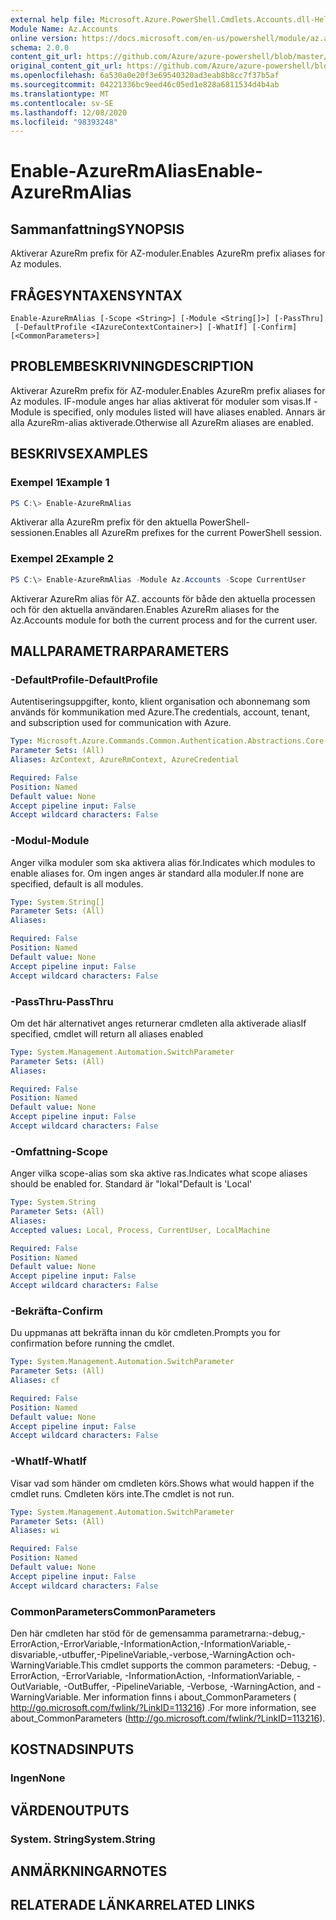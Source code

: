 ```yaml
---
external help file: Microsoft.Azure.PowerShell.Cmdlets.Accounts.dll-Help.xml
Module Name: Az.Accounts
online version: https://docs.microsoft.com/en-us/powershell/module/az.accounts/enable-azurermalias
schema: 2.0.0
content_git_url: https://github.com/Azure/azure-powershell/blob/master/src/Accounts/Accounts/help/Enable-AzureRmAlias.md
original_content_git_url: https://github.com/Azure/azure-powershell/blob/master/src/Accounts/Accounts/help/Enable-AzureRmAlias.md
ms.openlocfilehash: 6a530a0e20f3e69540320ad3eab8b8cc7f37b5af
ms.sourcegitcommit: 04221336bc9eed46c05ed1e828a6811534d4b4ab
ms.translationtype: MT
ms.contentlocale: sv-SE
ms.lasthandoff: 12/08/2020
ms.locfileid: "98393248"
---
```

# <span data-ttu-id="6e3b4-101">Enable-AzureRmAlias</span><span class="sxs-lookup"><span data-stu-id="6e3b4-101">Enable-AzureRmAlias</span></span>

## <span data-ttu-id="6e3b4-102">Sammanfattning</span><span class="sxs-lookup"><span data-stu-id="6e3b4-102">SYNOPSIS</span></span>
<span data-ttu-id="6e3b4-103">Aktiverar AzureRm prefix för AZ-moduler.</span><span class="sxs-lookup"><span data-stu-id="6e3b4-103">Enables AzureRm prefix aliases for Az modules.</span></span>

## <span data-ttu-id="6e3b4-104">FRÅGESYNTAXEN</span><span class="sxs-lookup"><span data-stu-id="6e3b4-104">SYNTAX</span></span>

```
Enable-AzureRmAlias [-Scope <String>] [-Module <String[]>] [-PassThru]
 [-DefaultProfile <IAzureContextContainer>] [-WhatIf] [-Confirm] [<CommonParameters>]
```

## <span data-ttu-id="6e3b4-105">PROBLEMBESKRIVNING</span><span class="sxs-lookup"><span data-stu-id="6e3b4-105">DESCRIPTION</span></span>
<span data-ttu-id="6e3b4-106">Aktiverar AzureRm prefix för AZ-moduler.</span><span class="sxs-lookup"><span data-stu-id="6e3b4-106">Enables AzureRm prefix aliases for Az modules.</span></span> <span data-ttu-id="6e3b4-107">IF-module anges har alias aktiverat för moduler som visas.</span><span class="sxs-lookup"><span data-stu-id="6e3b4-107">If -Module is specified, only modules listed will have aliases enabled.</span></span> <span data-ttu-id="6e3b4-108">Annars är alla AzureRm-alias aktiverade.</span><span class="sxs-lookup"><span data-stu-id="6e3b4-108">Otherwise all AzureRm aliases are enabled.</span></span>

## <span data-ttu-id="6e3b4-109">BESKRIVS</span><span class="sxs-lookup"><span data-stu-id="6e3b4-109">EXAMPLES</span></span>

### <span data-ttu-id="6e3b4-110">Exempel 1</span><span class="sxs-lookup"><span data-stu-id="6e3b4-110">Example 1</span></span>
```powershell
PS C:\> Enable-AzureRmAlias
```

<span data-ttu-id="6e3b4-111">Aktiverar alla AzureRm prefix för den aktuella PowerShell-sessionen.</span><span class="sxs-lookup"><span data-stu-id="6e3b4-111">Enables all AzureRm prefixes for the current PowerShell session.</span></span>

### <span data-ttu-id="6e3b4-112">Exempel 2</span><span class="sxs-lookup"><span data-stu-id="6e3b4-112">Example 2</span></span>
```powershell
PS C:\> Enable-AzureRmAlias -Module Az.Accounts -Scope CurrentUser
```

<span data-ttu-id="6e3b4-113">Aktiverar AzureRm alias för AZ. accounts för både den aktuella processen och för den aktuella användaren.</span><span class="sxs-lookup"><span data-stu-id="6e3b4-113">Enables AzureRm aliases for the Az.Accounts module for both the current process and for the current user.</span></span>

## <span data-ttu-id="6e3b4-114">MALLPARAMETRAR</span><span class="sxs-lookup"><span data-stu-id="6e3b4-114">PARAMETERS</span></span>

### <span data-ttu-id="6e3b4-115">-DefaultProfile</span><span class="sxs-lookup"><span data-stu-id="6e3b4-115">-DefaultProfile</span></span>
<span data-ttu-id="6e3b4-116">Autentiseringsuppgifter, konto, klient organisation och abonnemang som används för kommunikation med Azure.</span><span class="sxs-lookup"><span data-stu-id="6e3b4-116">The credentials, account, tenant, and subscription used for communication with Azure.</span></span>

```yaml
Type: Microsoft.Azure.Commands.Common.Authentication.Abstractions.Core.IAzureContextContainer
Parameter Sets: (All)
Aliases: AzContext, AzureRmContext, AzureCredential

Required: False
Position: Named
Default value: None
Accept pipeline input: False
Accept wildcard characters: False
```

### <span data-ttu-id="6e3b4-117">-Modul</span><span class="sxs-lookup"><span data-stu-id="6e3b4-117">-Module</span></span>
<span data-ttu-id="6e3b4-118">Anger vilka moduler som ska aktivera alias för.</span><span class="sxs-lookup"><span data-stu-id="6e3b4-118">Indicates which modules to enable aliases for.</span></span>
<span data-ttu-id="6e3b4-119">Om ingen anges är standard alla moduler.</span><span class="sxs-lookup"><span data-stu-id="6e3b4-119">If none are specified, default is all modules.</span></span>

```yaml
Type: System.String[]
Parameter Sets: (All)
Aliases:

Required: False
Position: Named
Default value: None
Accept pipeline input: False
Accept wildcard characters: False
```

### <span data-ttu-id="6e3b4-120">-PassThru</span><span class="sxs-lookup"><span data-stu-id="6e3b4-120">-PassThru</span></span>
<span data-ttu-id="6e3b4-121">Om det här alternativet anges returnerar cmdleten alla aktiverade alias</span><span class="sxs-lookup"><span data-stu-id="6e3b4-121">If specified, cmdlet will return all aliases enabled</span></span>

```yaml
Type: System.Management.Automation.SwitchParameter
Parameter Sets: (All)
Aliases:

Required: False
Position: Named
Default value: None
Accept pipeline input: False
Accept wildcard characters: False
```

### <span data-ttu-id="6e3b4-122">-Omfattning</span><span class="sxs-lookup"><span data-stu-id="6e3b4-122">-Scope</span></span>
<span data-ttu-id="6e3b4-123">Anger vilka scope-alias som ska aktive ras.</span><span class="sxs-lookup"><span data-stu-id="6e3b4-123">Indicates what scope aliases should be enabled for.</span></span> <span data-ttu-id="6e3b4-124">Standard är "lokal"</span><span class="sxs-lookup"><span data-stu-id="6e3b4-124">Default is 'Local'</span></span>

```yaml
Type: System.String
Parameter Sets: (All)
Aliases:
Accepted values: Local, Process, CurrentUser, LocalMachine

Required: False
Position: Named
Default value: None
Accept pipeline input: False
Accept wildcard characters: False
```

### <span data-ttu-id="6e3b4-125">-Bekräfta</span><span class="sxs-lookup"><span data-stu-id="6e3b4-125">-Confirm</span></span>
<span data-ttu-id="6e3b4-126">Du uppmanas att bekräfta innan du kör cmdleten.</span><span class="sxs-lookup"><span data-stu-id="6e3b4-126">Prompts you for confirmation before running the cmdlet.</span></span>

```yaml
Type: System.Management.Automation.SwitchParameter
Parameter Sets: (All)
Aliases: cf

Required: False
Position: Named
Default value: None
Accept pipeline input: False
Accept wildcard characters: False
```

### <span data-ttu-id="6e3b4-127">-WhatIf</span><span class="sxs-lookup"><span data-stu-id="6e3b4-127">-WhatIf</span></span>
<span data-ttu-id="6e3b4-128">Visar vad som händer om cmdleten körs.</span><span class="sxs-lookup"><span data-stu-id="6e3b4-128">Shows what would happen if the cmdlet runs.</span></span>
<span data-ttu-id="6e3b4-129">Cmdleten körs inte.</span><span class="sxs-lookup"><span data-stu-id="6e3b4-129">The cmdlet is not run.</span></span>

```yaml
Type: System.Management.Automation.SwitchParameter
Parameter Sets: (All)
Aliases: wi

Required: False
Position: Named
Default value: None
Accept pipeline input: False
Accept wildcard characters: False
```

### <span data-ttu-id="6e3b4-130">CommonParameters</span><span class="sxs-lookup"><span data-stu-id="6e3b4-130">CommonParameters</span></span>
<span data-ttu-id="6e3b4-131">Den här cmdleten har stöd för de gemensamma parametrarna:-debug,-ErrorAction,-ErrorVariable,-InformationAction,-InformationVariable,-disvariable,-utbuffer,-PipelineVariable,-verbose,-WarningAction och-WarningVariable.</span><span class="sxs-lookup"><span data-stu-id="6e3b4-131">This cmdlet supports the common parameters: -Debug, -ErrorAction, -ErrorVariable, -InformationAction, -InformationVariable, -OutVariable, -OutBuffer, -PipelineVariable, -Verbose, -WarningAction, and -WarningVariable.</span></span> <span data-ttu-id="6e3b4-132">Mer information finns i about_CommonParameters ( http://go.microsoft.com/fwlink/?LinkID=113216) .</span><span class="sxs-lookup"><span data-stu-id="6e3b4-132">For more information, see about_CommonParameters (http://go.microsoft.com/fwlink/?LinkID=113216).</span></span>

## <span data-ttu-id="6e3b4-133">KOSTNADS</span><span class="sxs-lookup"><span data-stu-id="6e3b4-133">INPUTS</span></span>

### <span data-ttu-id="6e3b4-134">Ingen</span><span class="sxs-lookup"><span data-stu-id="6e3b4-134">None</span></span>

## <span data-ttu-id="6e3b4-135">VÄRDEN</span><span class="sxs-lookup"><span data-stu-id="6e3b4-135">OUTPUTS</span></span>

### <span data-ttu-id="6e3b4-136">System. String</span><span class="sxs-lookup"><span data-stu-id="6e3b4-136">System.String</span></span>

## <span data-ttu-id="6e3b4-137">ANMÄRKNINGAR</span><span class="sxs-lookup"><span data-stu-id="6e3b4-137">NOTES</span></span>

## <span data-ttu-id="6e3b4-138">RELATERADE LÄNKAR</span><span class="sxs-lookup"><span data-stu-id="6e3b4-138">RELATED LINKS</span></span>
